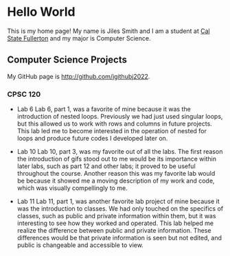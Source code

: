 # Hello World
This is my home page! My name is Jiles Smith and I am a student at [Cal State Fullerton](http://www.fullerton.edu/) and my major is Computer Science.

## Computer Science Projects
My GitHub page is http://github.com/jgithubj2022.

### CPSC 120

* Lab 6
Lab 6, part 1, was a favorite of mine because it was the introduction of nested loops. Previously we had just used singular loops, but this allowed us to work with rows and columns in future projects. This lab led me to become interested in the operation of nested for loops and produce future codes I developed later on.

* Lab 10
Lab 10, part 3, was my favorite out of all the labs. The first reason the introduction of gifs stood out to me would be its importance within later labs, such as part 12 and other labs; it proved to be useful throughout the course. Another reason this was my favorite lab would be because it showed me a moving description of my work and code, which was visually compellingly to me.

* Lab 11
Lab 11, part 1, was another favorite lab project of mine because it was the introduction to classes. We had only touched on the specifics of classes, such as public and private information within them, but it was interesting to see how they worked and operated. This lab helped me realize the difference between public and private information. These differences would be that private information is seen but not edited, and public is changeable and accessible to view. 